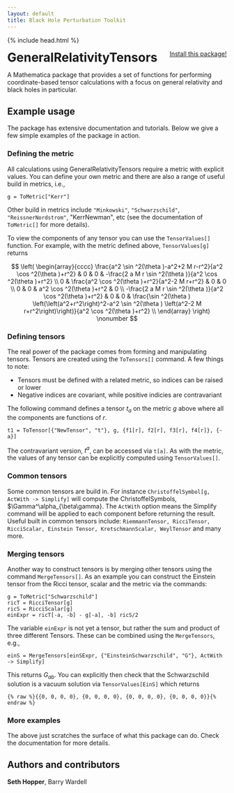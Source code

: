 ```yaml
---
layout: default
title: Black Hole Perturbation Toolkit
---
```

{% include head.html %}

<p>
 <h1 style="display:inline">GeneralRelativityTensors</h1> <span style="float:right;"><a href="https://bhptoolkit.org/mathematica-install.html" class = "code_btn">Install this package!</a></span>
</p>

A Mathematica package that provides a set of functions for performing coordinate-based tensor calculations with a focus on general relativity and black holes in particular.

## Example usage

The package has extensive documentation and tutorials. Below we give a few simple examples of the package in action.

### Defining the metric

All calculations using GeneralRelativityTensors require a metric with explicit values. You can define your own metric and there are also a range of useful build in metrics, i.e.,

```
g = ToMetric["Kerr"]
```
Other build in metrics include `"Minkowski"`, `"Schwarzschild"`, `"ReissnerNordstrom"`, "KerrNewman", etc (see the documentation of `ToMetric[]` for more details).

To view the components of any tensor you can use the `TensorValues[]` function. For example, with the metric defined above, `TensorValues[g]` returns

$$
\left(
\begin{array}{cccc}
 \frac{a^2 \sin ^2(\theta )-a^2+2 M r-r^2}{a^2 \cos ^2(\theta )+r^2} & 0 & 0 & -\frac{2 a
   M r \sin ^2(\theta )}{a^2 \cos ^2(\theta )+r^2} \\
 0 & \frac{a^2 \cos ^2(\theta )+r^2}{a^2-2 M r+r^2} & 0 & 0 \\
 0 & 0 & a^2 \cos ^2(\theta )+r^2 & 0 \\
 -\frac{2 a M r \sin ^2(\theta )}{a^2 \cos ^2(\theta )+r^2} & 0 & 0 & \frac{\sin
   ^2(\theta ) \left(\left(a^2+r^2\right)^2-a^2 \sin ^2(\theta ) \left(a^2-2 M
   r+r^2\right)\right)}{a^2 \cos ^2(\theta )+r^2} \\
\end{array}
\right) \nonumber
$$

### Defining tensors

The real power of the package comes from forming and manipulating tensors. Tensors are created using the `ToTensors[]` command. A few things to note:

- Tensors must be defined with a related metric, so indices can be raised or lower
- Negative indices are covariant, while positive indicies are contravariant

The following command defines a tensor $t_a$ on the metric $g$ above where all the components are functions of $r$.

```
t1 = ToTensor[{"NewTensor", "t"}, g, {f1[r], f2[r], f3[r], f4[r]}, {-a}]
```

The contravariant version, $t^a$, can be accessed via `t[a]`. As with the metric, the values of any tensor can be explicitly computed using `TensorValues[]`.

### Common tensors

Some common tensors are build in. For instance `ChristoffelSymbol[g, ActWith -> Simplify]` will compute the ChristoffelSymbols, $\Gamma^\alpha_{\beta\gamma}. The `ActWith` option means the Simplify command will be applied to each component before returning the result. Useful built in common tensors include: `RiemmannTensor, RicciTensor, RicciScalar, Einstein Tensor, KretschmannScalar, WeylTensor` and many more.

### Merging tensors

Another way to construct tensors is by merging other tensors using the command `MergeTensors[]`. As an example you can construct the Einstein tensor from the Ricci tensor, scalar and the metric via the commands:

```
g = ToMetric["Schwarzschild"]
ricT = RicciTensor[g]
ricS = RicciScalar[g]
einExpr = ricT[-a, -b] - g[-a], -b] ricS/2
```
The variable `einExpr` is not yet a tensor, but rather the sum and product of three different Tensors. These can be combined using the `MergeTensors`, e.g.,
```
einS = MergeTensors[einSExpr, {"EinsteinSchwarzschild", "G"}, ActWith -> Simplify]
```
This returns $G_{ab}$. You can explicitly then check that the Schwarzschild solution is a vacuum solution via `TensorValues[EinS]` which returns
```
{% raw %}{{0, 0, 0, 0}, {0, 0, 0, 0}, {0, 0, 0, 0}, {0, 0, 0, 0}}{% endraw %}
```

### More examples

The above just scratches the surface of what this package can do. Check the documentation for more details.

## Authors and contributors

**Seth Hopper**, Barry Wardell